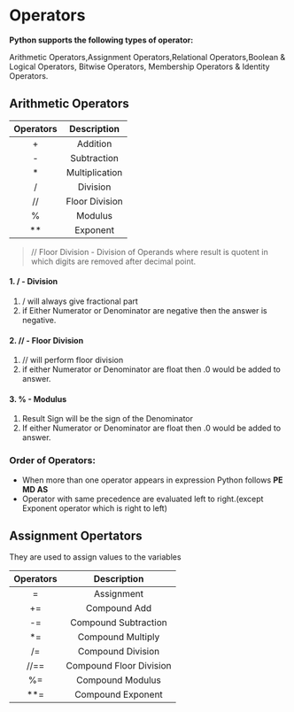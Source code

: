 # Operators

**Python supports the following types of operator:** 

Arithmetic Operators,Assignment Operators,Relational Operators,Boolean & Logical Operators, Bitwise Operators, Membership Operators & Identity Operators.
## Arithmetic Operators
| Operators | Description |
| :-----------: | :-----------: |
|+|Addition|
|-|Subtraction|
|*|Multiplication|
|/|Division|
|//|Floor Division|
|%|Modulus|
|**|Exponent|

> // Floor Division - Division of Operands where result is quotent in which digits are removed after decimal point.

#### 1. / - Division
   1. / will always give fractional part
   2. if Either Numerator or Denominator are negative then the answer is negative.

#### 2. // - Floor Division 
   1. // will perform floor division
   2. if either Numerator or Denominator are float then .0 would be added to answer.

#### 3. % - Modulus
 1. Result Sign will be the sign of the Denominator
 2. If either Numerator or Denominator are float then .0 would be added to answer.

### Order of Operators:
* When more than one operator appears in expression Python follows **PE MD AS**
* Operator with same precedence are evaluated left to right.(except Exponent operator which is right to left)

## Assignment Opertators

They are used to assign values to the variables

| Operators | Description |
| :-----------: | :-----------: |
|=|Assignment|
|+=|Compound Add|
|-=|Compound Subtraction|
|*=|Compound Multiply|
|/=|Compound Division|
|//==|Compound Floor Division|
|%=|Compound Modulus|
|**=|Compound Exponent|